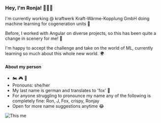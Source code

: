 
<!--
**ronjafuchs/ronjafuchs** is a ✨ _special_ ✨ repository because its `README.md` (this file) appears on your GitHub profile.

Here are some ideas to get you started:

- 🔭 I’m currently working on ...
- 🌱 I’m currently learning ...
- 👯 I’m looking to collaborate on ...
- 🤔 I’m looking for help with ...
- 💬 Ask me about ...
- 📫 How to reach me: ...
- 😄 Pronouns: ...
- ⚡ Fun fact: ...
-->

### Hey, I'm Ronja! 🙋🏻‍♀️

I'm currently working @ kraftwerk Kraft-Wärme-Kopplung GmbH doing machine learning for cogeneration units 🧡 

Before, I worked with Angular on diverse projects, so this has been quite a change in scenery for me! 🌅 

I'm happy to accept the challenge and take on the world of ML, currently learning so much about this whole new world. 🌍


#### About my person 

- 🏍 🎮 🥊
- Pronouns: she/her
- My last name is german and translates to 'fox' 🦊
- For anyone struggling to pronounce my name any of the following is completely fine: Ron, J, Fox, crispy, Ronjay 
- Open for more name suggestions anytime 😂


![This me](https://media.giphy.com/media/QxE3vw3DVntMQ/giphy.gif?cid=ecf05e47ge18qxykgh0qvn3cyqf8gkwqtgfi4n2kdv5vs6ll&rid=giphy.gif)
